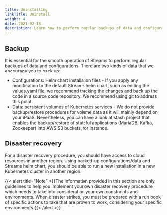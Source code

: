 ```yaml
---
title: Uninstalling
linkTitle: Uninstall
weight: 4
date: 2021-02-18
description: Learn how to perform regular backups of data and configurations and that can be used to recover from a disaster.
---
```


## Backup

It is essential for the smooth operation of Streams to perform regular backups of data and configurations. There are two kinds of data that we encourage you to back up:

* Configurations: Helm chart installation files - If you apply any modification to the default Streams helm chart, such as editing the values.yaml file, we recommend tracking the changes and back up the code in a source code repository. We recommend using git to address this point.
* Data: persistent volumes of Kubernetes services - We do not provide backup/restore procedures for volume data as it will mainly depend on your iPaaS. Nevertheless, you can have a look at stash project that enables the backup/restore of stateful applications (MariaDB, Kafka, Zookeeper) into AWS S3 buckets, for instance.

## Disaster recovery

For a disaster recovery procedure, you should have access to cloud resources in another region. Using backed-up configurations/data and Streams helm chart, you should be able to run a new installation in a new Kubernetes cluster in another region.

{{< alert title="Note" >}}The information provided in this section are only guidelines to help you implement your own disaster recovery procedure which needs to take into consideration your own constraints and environments. When disaster strikes, you must be prepared with a run book of specific actions to take that are proven to work, considering your specific environments.{{< /alert >}}